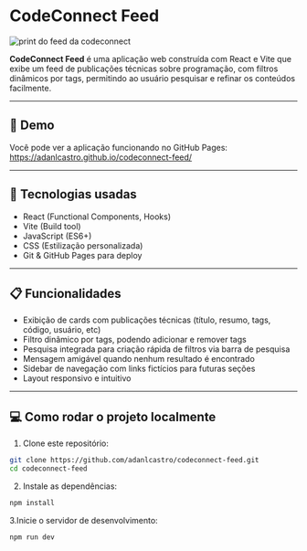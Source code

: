 # CodeConnect Feed

![print do feed da codeconnect](https://i.imgur.com/uIcCz16.png)

**CodeConnect Feed** é uma aplicação web construída com React e Vite que exibe um feed de publicações técnicas sobre programação, com filtros dinâmicos por tags, permitindo ao usuário pesquisar e refinar os conteúdos facilmente.

---

## 🚀 Demo

Você pode ver a aplicação funcionando no GitHub Pages:  
https://adanlcastro.github.io/codeconnect-feed/

---

## 🧰 Tecnologias usadas

- React (Functional Components, Hooks)
- Vite (Build tool)
- JavaScript (ES6+)
- CSS (Estilização personalizada)
- Git & GitHub Pages para deploy

---

## 📋 Funcionalidades

- Exibição de cards com publicações técnicas (título, resumo, tags, código, usuário, etc)
- Filtro dinâmico por tags, podendo adicionar e remover tags
- Pesquisa integrada para criação rápida de filtros via barra de pesquisa
- Mensagem amigável quando nenhum resultado é encontrado
- Sidebar de navegação com links fictícios para futuras seções
- Layout responsivo e intuitivo

---

## 💻 Como rodar o projeto localmente

1. Clone este repositório:

```bash
git clone https://github.com/adanlcastro/codeconnect-feed.git
cd codeconnect-feed
```
2. Instale as dependências:
```bash
npm install
```
3.Inicie o servidor de desenvolvimento:
```bash
npm run dev
```

